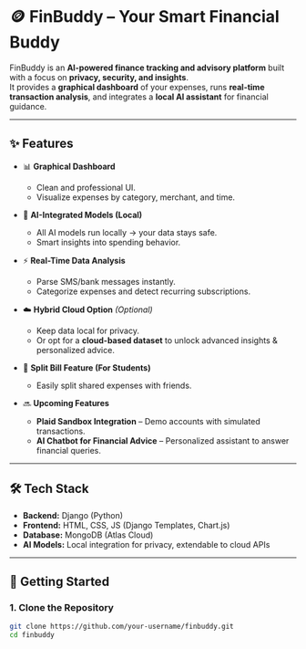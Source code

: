 # 🪙 FinBuddy – Your Smart Financial Buddy  

FinBuddy is an **AI-powered finance tracking and advisory platform** built with a focus on **privacy, security, and insights**.  
It provides a **graphical dashboard** of your expenses, runs **real-time transaction analysis**, and integrates a **local AI assistant** for financial guidance.  

---

## ✨ Features  

- 📊 **Graphical Dashboard**  
  - Clean and professional UI.  
  - Visualize expenses by category, merchant, and time.  

- 🤖 **AI-Integrated Models (Local)**  
  - All AI models run locally → your data stays safe.  
  - Smart insights into spending behavior.  

- ⚡ **Real-Time Data Analysis**  
  - Parse SMS/bank messages instantly.  
  - Categorize expenses and detect recurring subscriptions.  

- ☁️ **Hybrid Cloud Option** *(Optional)*  
  - Keep data local for privacy.  
  - Or opt for a **cloud-based dataset** to unlock advanced insights & personalized advice.  

- 👥 **Split Bill Feature (For Students)**  
  - Easily split shared expenses with friends.  

- 🔜 **Upcoming Features**  
  - **Plaid Sandbox Integration** – Demo accounts with simulated transactions.  
  - **AI Chatbot for Financial Advice** – Personalized assistant to answer financial queries.  

---

## 🛠️ Tech Stack  

- **Backend:** Django (Python)  
- **Frontend:** HTML, CSS, JS (Django Templates, Chart.js)  
- **Database:** MongoDB (Atlas Cloud)  
- **AI Models:** Local integration for privacy, extendable to cloud APIs  

---

## 🚀 Getting Started  

### 1. Clone the Repository  
```bash
git clone https://github.com/your-username/finbuddy.git
cd finbuddy
